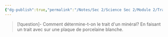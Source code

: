 ```yaml
---
{"dg-publish":true,"permalink":"/Notes/Sec 2/Science Sec 2/Module 2/Trait/"}
---
```



>[!question]- Comment détermine-t-on le trait d'un minéral?
>En faisant un trait avec sur une plaque de porcelaine blanche.


